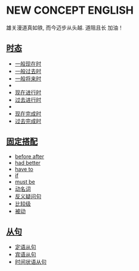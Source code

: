 # NEW CONCEPT ENGLISH
雄关漫道真如铁, 而今迈步从头越. 道阻且长 加油！


## [时态](./时态/review.md)
- [一般现在时](./时态/01一般现在时.md)
- [一般过去时](./时态/02一般过去时.md)
- [一般将来时](./时态/03一般将来时.md)
- 
- [现在进行时](./时态/04现在进行时.md)
- [过去进行时](./时态/05过去进行时.md)
- 
- [现在完成时](./时态/06现在完成时.md)
- [过去完成时](./时态/07过去完成时.md)



## [固定搭配](./固定搭配/review.md)
- [before after](./固定搭配/before%20after.md)
- [had better](./固定搭配/had%20better.md)
- [have to](./固定搭配/have%20to.md)
- [if](./固定搭配/if.md)
- [must be](./固定搭配/must%20be.md)
- [动名词](./固定搭配/动名词.md)
- [反义疑问句](./固定搭配/反义疑问句.md)
- [比较级](./固定搭配/比较级.md)
- [被动](./固定搭配/被动.md)



## [从句](./从句/review.md)
- [定语从句](./从句/定语从句.md)
- [宾语从句](./从句/宾语从句.md)
- [时间状语从句](./从句/时间状语从句.md)